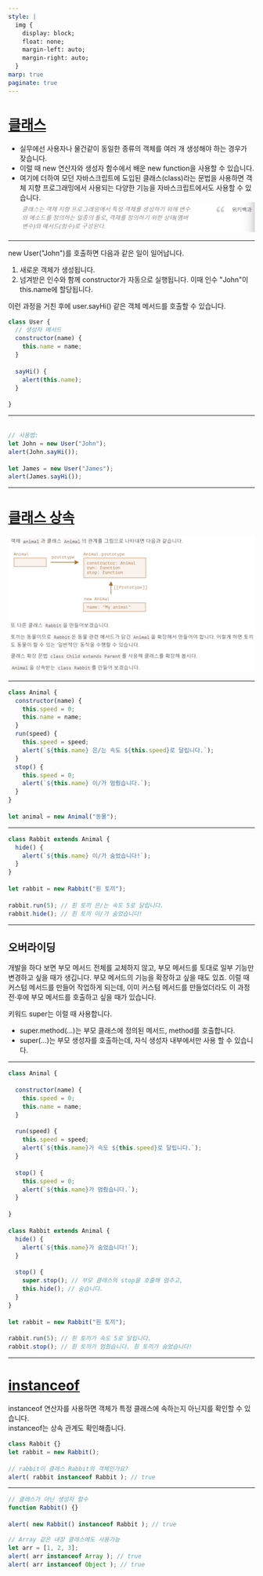 ```yaml
---
style: |
  img {
    display: block;
    float: none;
    margin-left: auto;
    margin-right: auto;
  }
marp: true
paginate: true
---
```

# [클래스](https://ko.javascript.info/class)
- 실무에선 사용자나 물건같이 동일한 종류의 객체를 여러 개 생성해야 하는 경우가 잦습니다.
- 이럴 때 new 연산자와 생성자 함수에서 배운 new function을 사용할 수 있습니다.
- 여기에 더하여 모던 자바스크립트에 도입된 클래스(class)라는 문법을 사용하면 객체 지향 프로그래밍에서 사용되는 다양한 기능을 자바스크립트에서도 사용할 수 있습니다.
![Alt text](./img/image31.png)

---
new User("John")를 호출하면 다음과 같은 일이 일어납니다.
1. 새로운 객체가 생성됩니다.
2. 넘겨받은 인수와 함께 constructor가 자동으로 실행됩니다. 이때 인수 "John"이 this.name에 할당됩니다.

이런 과정을 거친 후에 user.sayHi() 같은 객체 메서드를 호출할 수 있습니다.

```javascript
class User {
  // 생성자 메서드 
  constructor(name) { 
    this.name = name;
  }

  sayHi() {
    alert(this.name);
  }

}
```

---
```javascript

// 사용법:
let John = new User("John");
alert(John.sayHi());

let James = new User("James");
alert(James.sayHi());
```

---
# [클래스 상속](https://ko.javascript.info/class-inheritance)
![w:900](./img/image32.png)

---
```javascript
class Animal {
  constructor(name) {
    this.speed = 0;
    this.name = name;
  }
  run(speed) {
    this.speed = speed;
    alert(`${this.name} 은/는 속도 ${this.speed}로 달립니다.`);
  }
  stop() {
    this.speed = 0;
    alert(`${this.name} 이/가 멈췄습니다.`);
  }
}

let animal = new Animal("동물");
```

---
```javascript
class Rabbit extends Animal {
  hide() {
    alert(`${this.name} 이/가 숨었습니다!`);
  }
}

let rabbit = new Rabbit("흰 토끼");

rabbit.run(5); // 흰 토끼 은/는 속도 5로 달립니다.
rabbit.hide(); // 흰 토끼 이/가 숨었습니다!
```
---
## 오버라이딩
개발을 하다 보면 부모 메서드 전체를 교체하지 않고, 부모 메서드를 토대로 일부 기능만 변경하고 싶을 때가 생깁니다. 부모 메서드의 기능을 확장하고 싶을 때도 있죠. 이럴 때 커스텀 메서드를 만들어 작업하게 되는데, 이미 커스텀 메서드를 만들었더라도 이 과정 전·후에 부모 메서드를 호출하고 싶을 때가 있습니다.

키워드 super는 이럴 때 사용합니다.
- super.method(...)는 부모 클래스에 정의된 메서드, method를 호출합니다.
- super(...)는 부모 생성자를 호출하는데, 자식 생성자 내부에서만 사용 할 수 있습니다.

---
```javascript
class Animal {

  constructor(name) {
    this.speed = 0;
    this.name = name;
  }

  run(speed) {
    this.speed = speed;
    alert(`${this.name}가 속도 ${this.speed}로 달립니다.`);
  }

  stop() {
    this.speed = 0;
    alert(`${this.name}가 멈췄습니다.`);
  }

}

class Rabbit extends Animal {
  hide() {
    alert(`${this.name}가 숨었습니다!`);
  }

  stop() {
    super.stop(); // 부모 클래스의 stop을 호출해 멈추고,
    this.hide(); // 숨습니다.
  }
}

let rabbit = new Rabbit("흰 토끼");

rabbit.run(5); // 흰 토끼가 속도 5로 달립니다.
rabbit.stop(); // 흰 토끼가 멈췄습니다. 흰 토끼가 숨었습니다!
```
---
# [instanceof](https://ko.javascript.info/instanceof)
instanceof 연산자를 사용하면 객체가 특정 클래스에 속하는지 아닌지를 확인할 수 있습니다.     
instanceof는 상속 관계도 확인해줍니다.
```javascript
class Rabbit {}
let rabbit = new Rabbit();

// rabbit이 클래스 Rabbit의 객체인가요?
alert( rabbit instanceof Rabbit ); // true
```

---
```javascript
// 클래스가 아닌 생성자 함수
function Rabbit() {}

alert( new Rabbit() instanceof Rabbit ); // true
```
```javascript
// Array 같은 내장 클래스에도 사용가능 
let arr = [1, 2, 3];
alert( arr instanceof Array ); // true
alert( arr instanceof Object ); // true
```

















